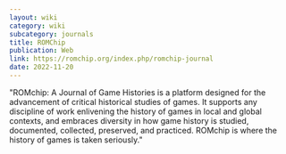```yaml
---
layout: wiki
category: wiki
subcategory: journals
title: ROMChip
publication: Web
link: https://romchip.org/index.php/romchip-journal
date: 2022-11-20
---
```


"ROMchip: A Journal of Game Histories is a platform designed for the advancement of critical historical studies of games. It supports any discipline of work enlivening the history of games in local and global contexts, and embraces diversity in how game history is studied, documented, collected, preserved, and practiced. ROMchip is where the history of games is taken seriously."
